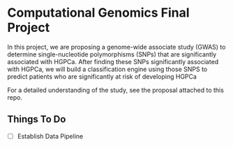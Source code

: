 # Computational Genomics Final Project #

In this project, we are proposing a genome-wide associate study (GWAS) to determine single-nucleotide polymorphisms (SNPs) that are significantly associated with HGPCa. After finding these SNPs significantly associated with HGPCa, we will build a classification engine using those SNPS to predict patients who are significantly at risk of developing HGPCa

For a detailed understanding of the study, see the proposal attached to this repo.

## Things To Do ##
- [ ] Establish Data Pipeline


